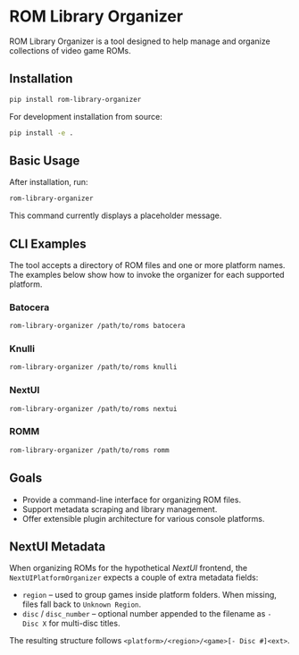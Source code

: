# ROM Library Organizer

ROM Library Organizer is a tool designed to help manage and organize collections of video game ROMs.

## Installation

```bash
pip install rom-library-organizer
```

For development installation from source:

```bash
pip install -e .
```

## Basic Usage

After installation, run:

```bash
rom-library-organizer
```

This command currently displays a placeholder message.

## CLI Examples

The tool accepts a directory of ROM files and one or more platform names. The
examples below show how to invoke the organizer for each supported platform.

### Batocera

```bash
rom-library-organizer /path/to/roms batocera
```

### Knulli

```bash
rom-library-organizer /path/to/roms knulli
```

### NextUI

```bash
rom-library-organizer /path/to/roms nextui
```

### ROMM

```bash
rom-library-organizer /path/to/roms romm
```

## Goals

- Provide a command-line interface for organizing ROM files.
- Support metadata scraping and library management.
- Offer extensible plugin architecture for various console platforms.

## NextUI Metadata

When organizing ROMs for the hypothetical *NextUI* frontend, the
``NextUIPlatformOrganizer`` expects a couple of extra metadata fields:

- ``region`` – used to group games inside platform folders. When missing,
  files fall back to ``Unknown Region``.
- ``disc`` / ``disc_number`` – optional number appended to the filename as
  ``- Disc X`` for multi-disc titles.

The resulting structure follows ``<platform>/<region>/<game>[- Disc #]<ext>``.
